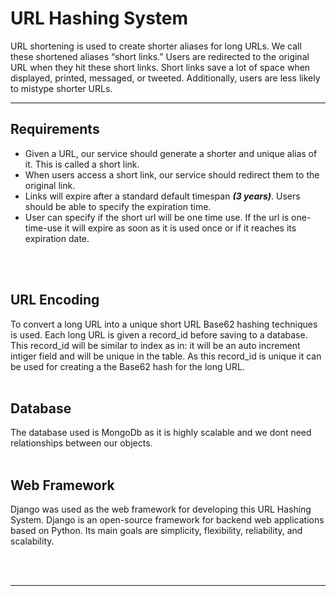 <h1>
URL Hashing System 
</h1>

URL shortening is used to create shorter aliases for long URLs. We call these shortened aliases “short links.” Users are redirected to the original URL when they hit these short links. Short links save a lot of space when displayed, printed, messaged, or tweeted. Additionally, users are less likely to mistype shorter URLs.
***
<h2>
Requirements
</h2>

* Given a URL, our service should generate a shorter and unique alias of it. This is called a short link.
* When users access a short link, our service should redirect them to the original link.
* Links will expire after a standard default timespan ***(3 years)***. Users should be able to specify the expiration time.
* User can specify if the short url will be one time use. If the url is one-time-use it will expire as soon as it is used once or if it reaches its expiration date.

<br>
<br>

<h2>
URL Encoding
</h2>
To convert a long URL into a unique short URL Base62 hashing techniques is used. Each long URL is given a record_id before saving to a database. This record_id will be similar to index as in:
it will be an auto increment intiger field and will be unique in the table. As this record_id is unique it can be used for creating a the Base62 hash for the long URL.

<br>
<br>

<h2>
Database
</h2>
The database used is MongoDb as it is highly scalable and we dont need relationships  between our objects.

<br>
<br>

<h2>
Web Framework
</h2>

Django was used as the web framework for developing this URL Hashing System. Django is an open-source framework for backend web applications based on Python. Its main goals are simplicity, flexibility, reliability, and scalability.

<br>
<br>

***